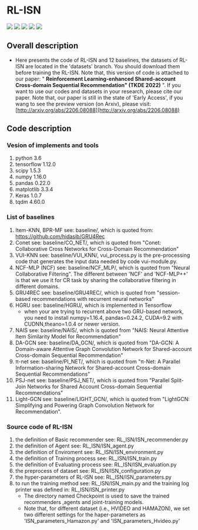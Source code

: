 # **RL-ISN** 

<p align="left">
  <img src='https://img.shields.io/badge/python-3.6+-blue'>
  <img src='https://img.shields.io/badge/Tensorflow-1.12+-blue'>
  <img src='https://img.shields.io/badge/NumPy-1.16-brightgreen'>
  <img src='https://img.shields.io/badge/pandas-0.22.0-brightgreen'>
  <img src='https://img.shields.io/badge/scipy-1.5.3-brightgreen'>
</p> 

## **Overall description** 
- Here presents the code of RL-ISN and 12 baselines, the datasets of RL-ISN are located in the 'datasets' branch. You should download them before training the RL-ISN. Note that, this version of code is attached to our paper: " **Reinforcement Learning-enhanced Shared-account Cross-domain Sequential Recommendation" (TKDE 2022)** ". If you want to use our codes and datasets in your research, please cite our paper. Note that, our paper is still in the state of 'Early Access', if you wang to see the preview version (on Arxiv), please visit: [http://arxiv.org/abs/2206.08088](http://arxiv.org/abs/2206.08088)
## **Code description** 
### **Vesion of implements and tools**
1. python 3.6
2. tensorflow 1.12.0
3. scipy 1.5.3
4. numpy 1.16.0
5. pandas 0.22.0
6. matplotlib 3.3.4
7. Keras 1.0.7
8. tqdm 4.60.0
### **List of baselines**
1. Item-KNN, BPR-MF see: baseline/, which is quoted from: https://github.com/hidasib/GRU4Rec
2. Conet see: baseline/CO_NET/, which is quoted from "Conet: Collaborative Cross Networks for Cross-Domain Recommendation"
3. VUI-KNN see: baseline/VUI_KNN/, vui_process.py is the pre-processing code that generates the input data needed by code vui-module.py. 
4. NCF-MLP (NCF) see: baseline/NCF_MLP/, which is quoted from "Neural Collaborative Filtering". The different between 'NCF' and 'NCF-MLP++' is that we use it for CR task by sharing the collaborative filtering in different domains.
5. GRU4REC see: baseline/GRU4REC/, which is quoted from "session-based recommendations with recurrent neural networks"
6. HGRU see: baseline/HGRU/, which is implemented in Tensorflow
    * when your are trying to recurrent above two GRU-based network, you need to install numpy=1.16.4, pandas=0.24.2, CUDA=9.2 with CUDNN,theano=1.0.4 or newer version.
7. NAIS see: baseline/NAIS/, which is quoted from "NAIS: Neural Attentive Item Similarity Model for Recommendation"
8. DA-GCN see: baseline/DA_GCN/, which is quoted from "DA-GCN: A Domain-aware Attentive Graph Convolution Network for Shared-account Cross-domain Sequential Recommendation"
9. π-net see: baseline/PI_NET/, which is quoted from "π-Net: A Parallel Information-sharing Network for Shared-account Cross-domain Sequential Recommendations"
10. PSJ-net see: baseline/PSJ_NET/, which is quoted from "Parallel Split-Join Networks for Shared Account Cross-domain Sequential Recommendations"
11. Light-GCN see: baseline/LIGHT_GCN/, which is quoted from "LightGCN: Simplifying and Powering Graph Convolution Network for Recommendation".
### **Source code of RL-ISN**
1. the definition of Basic recommender see: RL_ISN/ISN_recommender.py
2. the definition of Agent see: RL_ISN/ISN_agent.py
3. the definition of Enviroment see: RL_ISN/ISN_environment.py
4. the definition of Training process see: RL_ISN/ISN_train.py
5. the definition of Evaluating process see: RL_ISN/ISN_evaluation.py
6. the preprocess of dataset see: RL_ISN/ISN_configuration.py
7. the hyper-parameters of RL-ISN see: RL_ISN/ISN_parameters.py
8. to run the training method see: RL_ISN/ISN_main.py and the training log printer was defined in: RL_ISN/ISN_printer.py
    * The directory named Checkpoint is used to save the trained recommenders ,agents and joint-training models.
    * Note that, for different dataset (i.e., HVIDEO and HAMAZON), we set two different settings for the haper-parameters as 'ISN_parameters_Hamazon.py' and 'ISN_parameters_Hvideo.py'
